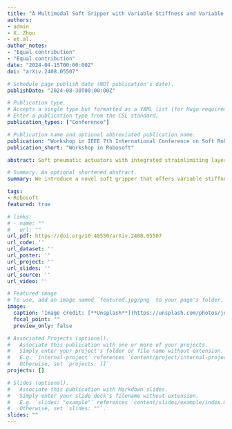 ```yaml
---
title: "A Multimodal Soft Gripper with Variable Stiffness and Variable Gripping Range Based on MASH Actuator"
authors:
- admin
- X. Zhou
- et.al.
author_notes:
- "Equal contribution"
- "Equal contribution"
date: "2024-04-15T00:00:00Z"
doi: "arXiv.2408.05507"

# Schedule page publish date (NOT publication's date).
publishDate: "2024-08-30T00:00:00Z"

# Publication type.
# Accepts a single type but formatted as a YAML list (for Hugo requirements).
# Enter a publication type from the CSL standard.
publication_types: ["Conference"]

# Publication name and optional abbreviated publication name.
publication: "Workshop in IEEE 7th International Conference on Soft Robotics"
publication_short: "Workshop in Robosoft"

abstract: Soft pneumatic actuators with integrated strainlimiting layers have emerged as predominant components in the field of soft gripper technology for several decades. However, owing to their intrinsic strain-limiting layer design, these soft grippers possess a singular gripping functionality, rendering them incapable of adapting to diverse gripping tasks with different strategies. Based on our previous work, we introduce a novel soft gripper that offers variable stiffness, an adjustable gripping range, and multifunctionality. The MASH actuatorbased soft gripper can expand its gripping range up to threefold compared to the original configuration and ensures secure grip by enhancing stiffness when handling heavy objects. Moreover, it supports multitasking gripping through specific gripping strategy control.

# Summary. An optional shortened abstract.
summary: We introduce a novel soft gripper that offers variable stiffness, an adjustable gripping range, and multifunctionality. The MASH actuatorbased soft gripper can expand its gripping range up to threefold compared to the original configuration and ensures secure grip by enhancing stiffness when handling heavy objects. Moreover, it supports multitasking gripping through specific gripping strategy control.

tags:
- Robosoft
featured: true

# links:
# - name: ""
#   url: ""
url_pdf: https://doi.org/10.48550/arXiv.2408.05507
url_code: ''
url_dataset: ''
url_poster: ''
url_project: ''
url_slides: ''
url_source: ''
url_video: ''

# Featured image
# To use, add an image named `featured.jpg/png` to your page's folder. 
image:
  caption: 'Image credit: [**Unsplash**](https://unsplash.com/photos/jdD8gXaTZsc)'
  focal_point: ""
  preview_only: false

# Associated Projects (optional).
#   Associate this publication with one or more of your projects.
#   Simply enter your project's folder or file name without extension.
#   E.g. `internal-project` references `content/project/internal-project/index.md`.
#   Otherwise, set `projects: []`.
projects: []

# Slides (optional).
#   Associate this publication with Markdown slides.
#   Simply enter your slide deck's filename without extension.
#   E.g. `slides: "example"` references `content/slides/example/index.md`.
#   Otherwise, set `slides: ""`.
slides: ""
---
```

